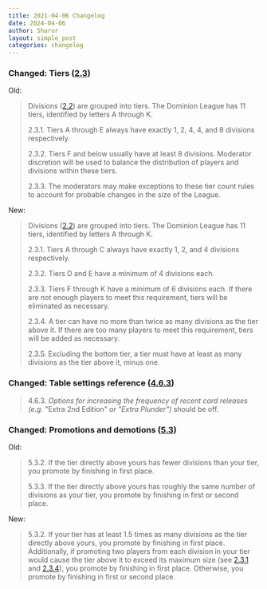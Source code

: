 ```yaml
---
title: 2021-04-06 Changelog
date: 2024-04-06
author: Sharur
layout: simple_post
categories: changelog
---
```

### Changed: Tiers ([2.3](/rules#2.3))

Old:
> Divisions ([2.2](/rules#2.2)) are grouped into tiers. The Dominion League has 11 tiers, identified by letters A through K.
>
> 2.3.1. Tiers A through E always have exactly 1, 2, 4, 4, and 8 divisions respectively.
>
> 2.3.2. Tiers F and below usually have at least 8 divisions. Moderator discretion will be used to balance the distribution of players and divisions within these tiers.
>
> 2.3.3. The moderators may make exceptions to these tier count rules to account for probable changes in the size of the League.

New:
> Divisions ([2.2](/rules#2.2)) are grouped into tiers. The Dominion League has 11 tiers, identified by letters A through K.
>
> 2.3.1. Tiers A through C always have exactly 1, 2, and 4 divisions respectively.
>
> 2.3.2. Tiers D and E have a minimum of 4 divisions each.
>
> 2.3.3. Tiers F through K have a minimum of 6 divisions each. If there are not enough players to meet this requirement, tiers will be eliminated as necessary.
>
> 2.3.4. A tier can have no more than twice as many divisions as the tier above it. If there are too many players to meet this requirement, tiers will be added as necessary.
>
> 2.3.5. Excluding the bottom tier, a tier must have at least as many divisions as the tier above it, minus one.

### Changed: Table settings reference ([4.6.3](/rules#4.6.3))

> 4.6.3. *Options for increasing the frequency of recent card releases (e.g.* "Extra 2nd Edition" *or "Extra Plunder")* should be off.

### Changed: Promotions and demotions ([5.3](/rules#5.3))

Old:
> 5.3.2. If the tier directly above yours has fewer divisions than your tier, you promote by finishing in first place.
>
> 5.3.3. If the tier directly above yours has roughly the same number of divisions as your tier, you promote by finishing in first or second place.

New:
> 5.3.2. If your tier has at least 1.5 times as many divisions as the tier directly above yours, you promote by finishing in first place. Additionally, if promoting two players from each division in your tier would cause the tier above it to exceed its maximum size (see [2.3.1](/rules#2.3.1) and [2.3.4](/rules#2.3.4)), you promote by finishing in first place. Otherwise, you promote by finishing in first or second place.